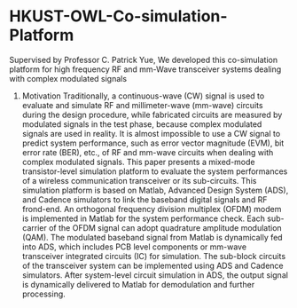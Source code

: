 # HKUST-OWL-Co-simulation-Platform
Supervised by Professor C. Patrick Yue, We developed this co-simulation platform for high frequency RF and mm-Wave transceiver systems dealing with complex modulated signals
1. Motivation
Traditionally, a continuous-wave (CW) signal is used to evaluate and simulate RF and millimeter-wave (mm-wave) circuits during the design procedure, while fabricated circuits are measured by modulated signals in the test phase, because complex modulated signals are used in reality. It is almost impossible to use a CW signal to predict system performance, such as error vector magnitude (EVM), bit error rate (BER), etc., of RF and mm-wave circuits when dealing with complex modulated signals. This paper presents a mixed-mode transistor-level simulation platform to evaluate the system performances of a wireless communication transceiver or its sub-circuits. This simulation platform is based on Matlab, Advanced Design System (ADS), and Cadence simulators to link the baseband digital signals and RF frond-end. An orthogonal frequency division multiplex (OFDM) modem is implemented in Matlab for the system performance check. Each sub-carrier of the OFDM signal can adopt quadrature amplitude modulation (QAM). The modulated baseband signal from Matlab is dynamically fed into ADS, which includes PCB level components or mm-wave transceiver integrated circuits (IC) for simulation. The sub-block circuits of the transceiver system can be implemented using ADS and Cadence simulators. After system-level circuit simulation in ADS, the output signal is dynamically delivered to Matlab for demodulation and further processing. 
